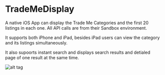 # TradeMeDisplay

A native iOS App can display the Trade Me Categories and the first 20 listings in each one.
All API calls are from their Sandbox environment.

It supports both iPhone and iPad, besides iPad users can view the category and its listings simultaneously. 

It also supoorts instant search and displays search results and detialed page of one result at the same time.

![alt tag](https://github.com/g-enius/TradeMeDisplay/blob/master/demo.gif)
